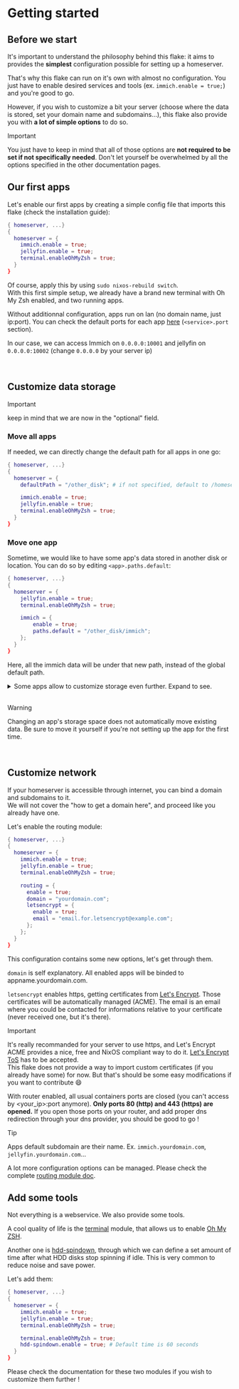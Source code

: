 # Getting started

## Before we start
It's important to understand the philosophy behind this flake: it aims to provides the **simplest** configuration possible for setting up a homeserver.

That's why this flake can run on it's own with almost no configuration. You just have to enable desired services and tools (ex. `immich.enable = true;`) and you're good to go.

However, if you wish to customize a bit your server (choose where the data is stored, set your domain name and subdomains...), this flake also provide you with **a lot of simple options** to do so.

> [!IMPORTANT] 
> You just have to keep in mind that all of those options are **not required to be set if not specifically needed**. Don't let yourself be overwhelmed by all the options specified in the other documentation pages.

## Our first apps
Let's enable our first apps by creating a simple config file that imports this flake (check the installation guide):
```nix
{ homeserver, ...}
{
  homeserver = {
    immich.enable = true;
    jellyfin.enable = true;
    terminal.enableOhMyZsh = true;
  }
}
```
Of course, apply this by using `sudo nixos-rebuild switch`.<br>
With this first simple setup, we already have a brand new terminal with Oh My Zsh enabled, and two running apps.

Without additionnal configuration, apps run on lan (no domain name, just ip:port). You can check the default ports for each app [here](./web_options.md#serviceport) (`<service>.port` section).

In our case, we can access Immich on `0.0.0.0:10001` and jellyfin on `0.0.0.0:10002` (change `0.0.0.0` by your server ip)

<br>

## Customize data storage
> [!IMPORTANT]
> keep in mind that we are now in the "optional" field.

### Move all apps
If needed, we can directly change the default path for all apps in one go:
```nix
{ homeserver, ...}
{
  homeserver = {
    defaultPath = "/other_disk"; # if not specified, default to /homeserverdata

    immich.enable = true;
    jellyfin.enable = true;
    terminal.enableOhMyZsh = true;
  }
}
```

### Move one app
Sometime, we would like to have some app's data stored in another disk or location. You can do so by editing `<app>.paths.default`:
```nix
{ homeserver, ...}
{
  homeserver = {
    jellyfin.enable = true;
    terminal.enableOhMyZsh = true;

    immich = {
        enable = true;
        paths.default = "/other_disk/immich";
    };
  }
}
```
Here, all the immich data will be under that new path, instead of the global default path.

<details>
<summary>Some apps allow to customize storage even further. Expand to see.</summary>

You can check the documentation of each module to see which paths can be customizable. Let's take [Jellyfin](../docs/perModule/jellyfin.md) for this example.

Jellyfin allows us to customize
- `media` -> where medias are stored
- `config` -> where the app store it's data

It's a common use case scenario to store the media on a different disk:
```nix
{ homeserver, ...}
{
  homeserver = {
    immich.enable = true;
    terminal.enableOhMyZsh = true;
    jellyfin = {
      enable = true;
      paths.media = "/other_disk";
    };
  }
}
```
With this setup, the media will be stored on the specified disk, while `path.config` will stay at the default location.
> [!TIP]
> Those detailed path config are not the same from one module to another. Be sure to check the documentation for each module.

---

</details>

<br>

> [!WARNING]
> Changing an app's storage space does not automatically move existing data. Be sure to move it yourself if you're not setting up the app for the first time.

<br>

## Customize network
If your homeserver is accessible through internet, you can bind a domain and subdomains to it.<br>
We will not cover the "how to get a domain here", and proceed like you already have one.

Let's enable the routing module:

```nix
{ homeserver, ...}
{
  homeserver = {
    immich.enable = true;
    jellyfin.enable = true;
    terminal.enableOhMyZsh = true;

    routing = {
      enable = true;
      domain = "yourdomain.com";
      letsencrypt = {
        enable = true;
        email = "email.for.letsencrypt@example.com";
      };
    };
  }
}
```
This configuration contains some new options, let's get through them.

`domain` is self explanatory. All enabled apps will be binded to appname.yourdomain.com.

`letsencrypt` enables https, getting certificates from [Let's Encrypt](https://letsencrypt.org/). Those certificates will be automatically managed (ACME). The email is an email where you could be contacted for informations relative to your certificate (never received one, but it's there).
> [!IMPORTANT]
> It's really recommanded for your server to use https, and Let's Encrypt ACME provides a nice, free and NixOS compliant way to do it. [Let's Encrypt ToS](https://letsencrypt.org/repository/) has to be accepted.<br>
> This flake does not provide a way to import custom certificates (if you already have some) for now. But that's should be some easy modifications if you want to contribute :smile:

With router enabled, all usual containers ports are closed (you can't access by <your_ip>:port anymore). **Only ports 80 (http) and 443 (https) are opened.** If you open those ports on your router, and add proper dns redirection through your dns provider, you should be good to go !

> [!TIP]
> Apps default subdomain are their name. Ex. `immich.yourdomain.com`, `jellyfin.yourdomain.com`...
>
> A lot more configuration options can be managed. Please check the complete [routing module doc](../docs/perModule/routing.md).


## Add some tools
Not everything is a webservice. We also provide some tools.

A cool quality of life is the [terminal](./perModule/terminal.md) module, that allows us to enable [Oh My ZSH](https://ohmyz.sh/).

Another one is [hdd-spindown](./perModule/hdd-spindown.md), through which we can define a set amount of time after what HDD disks stop spinning if idle. This is very common to reduce noise and save power.

Let's add them:
```nix
{ homeserver, ...}
{
  homeserver = {
    immich.enable = true;
    jellyfin.enable = true;
    terminal.enableOhMyZsh = true;

    terminal.enableOhMyZsh = true;
    hdd-spindown.enable = true; # Default time is 60 seconds
  }
}
```

Please check the documentation for these two modules if you wish to customize them further !